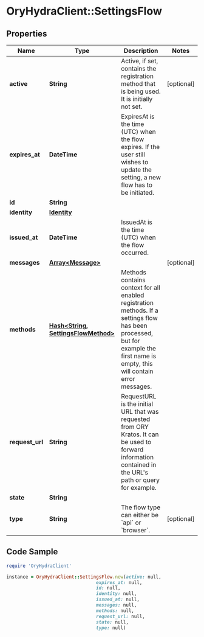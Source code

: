 # OryHydraClient::SettingsFlow

## Properties

Name | Type | Description | Notes
------------ | ------------- | ------------- | -------------
**active** | **String** | Active, if set, contains the registration method that is being used. It is initially not set. | [optional] 
**expires_at** | **DateTime** | ExpiresAt is the time (UTC) when the flow expires. If the user still wishes to update the setting, a new flow has to be initiated. | 
**id** | **String** |  | 
**identity** | [**Identity**](Identity.md) |  | 
**issued_at** | **DateTime** | IssuedAt is the time (UTC) when the flow occurred. | 
**messages** | [**Array&lt;Message&gt;**](Message.md) |  | [optional] 
**methods** | [**Hash&lt;String, SettingsFlowMethod&gt;**](SettingsFlowMethod.md) | Methods contains context for all enabled registration methods. If a settings flow has been processed, but for example the first name is empty, this will contain error messages. | 
**request_url** | **String** | RequestURL is the initial URL that was requested from ORY Kratos. It can be used to forward information contained in the URL&#39;s path or query for example. | 
**state** | **String** |  | 
**type** | **String** | The flow type can either be &#x60;api&#x60; or &#x60;browser&#x60;. | [optional] 

## Code Sample

```ruby
require 'OryHydraClient'

instance = OryHydraClient::SettingsFlow.new(active: null,
                                 expires_at: null,
                                 id: null,
                                 identity: null,
                                 issued_at: null,
                                 messages: null,
                                 methods: null,
                                 request_url: null,
                                 state: null,
                                 type: null)
```


